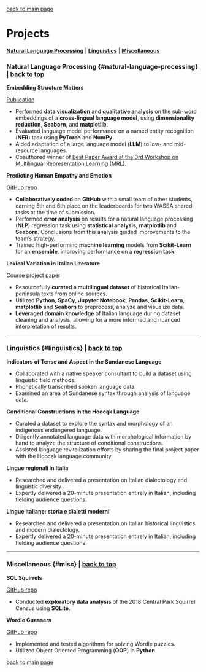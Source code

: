 [back to main page](./)

# Projects

**[Natural Language Processing](#natural-language-processing)** | **[Linguistics](#linguistics)** | **[Miscellaneous](#misc)**

### Natural Language Processing {#natural-language-processing} | [back to top](./projects.html)

**Embedding Structure Matters**

[Publication](https://aclanthology.org/2023.mrl-1.20.pdf)

- Performed **data visualization** and **qualitative analysis** on the sub-word embeddings of a **cross-lingual language model**, using **dimensionality reduction**, **Seaborn**, and **matplotlib**.
- Evaluated language model performance on a named entity recognition (**NER**) task using **PyTorch** and **NumPy**.
- Aided adaptation of a large language model (**LLM**) to low- and mid-resource languages.
- Coauthored winner of [Best Paper Award at the 3rd Workshop on Multilingual Representation Learning (MRL)](https://sigtyp.github.io/ws2023-mrl.html).

**Predicting Human Empathy and Emotion**

[GitHub repo](https://github.com/manisha-Singh-UW/LING573_HUE-Human-Understanding-and-Empathy)

- **Collaboratively coded** on **GitHub** with a small team of other students, earning 5th and 6th place on the leaderboards for two WASSA shared tasks at the time of submission.
- Performed **error analysis** on results for a natural language processing (**NLP**) regression task using **statistical analysis**, **matplotlib** and **Seaborn**. Conclusions from this analysis guided improvements to the team’s strategy.
- Trained high-performing **machine learning** models from **Scikit-Learn** for an **ensemble**, improving performance on a **regression task**.

**Lexical Variation in Italian Literature**

[Course project paper](https://github.com/ngoldfine/portfolio/files/14779736/ling575_final_project.pdf)

- Resourcefully **curated a multilingual dataset** of historical Italian-peninsula texts from online sources.
- Utilized **Python**, **SpaCy**, **Jupyter Notebook**, **Pandas**, **Scikit-Learn**, **matplotlib** and **Seaborn** to preprocess, analyze and visualize data.
- **Leveraged domain knowledge** of Italian language during dataset cleaning and analysis, allowing for a more informed and nuanced interpretation of results.

---

### Linguistics {#linguistics} | [back to top](./projects.html)

**Indicators of Tense and Aspect in the Sundanese Language**

- Collaborated with a native speaker consultant to build a dataset using linguistic field methods.
- Phonetically transcribed spoken language data.
- Examined an area of Sundanese syntax through analysis of language data.

**Conditional Constructions in the Hoocąk Language**

- Curated a dataset to explore the syntax and morphology of an indigenous endangered language.
- Diligently annotated language data with morphological information by hand to analyze the structure of conditional constructions.
- Assisted language revitalization efforts by sharing the final project paper with the Hoocąk language community.

**Lingue regionali in Italia**

- Researched and delivered a presentation on Italian dialectology and linguistic diversity.
- Expertly delivered a 20-minute presentation entirely in Italian, including fielding audience questions.

**Lingue italiane: storia e dialetti moderni**

- Researched and delivered a presentation on Italian historical linguistics and modern dialectology.
- Expertly delivered a 20-minute presentation entirely in Italian, including fielding audience questions.

---

### Miscellaneous {#misc} | [back to top](./projects.html)

**SQL Squirrels**

[GitHub repo](https://github.com/ngoldfine/SQL-squirrels)

- Conducted **exploratory data analysis** of the 2018 Central Park Squirrel Census using **SQLite**.

**Wordle Guessers**

[GitHub repo](https://github.com/ngoldfine/wordle-guessers)

- Implemented and tested algorithms for solving Wordle puzzles.
- Utilized Object Oriented Programming (**OOP**) in **Python**.

[back to main page](./)
